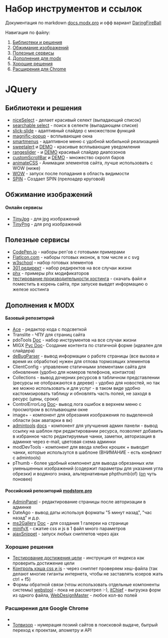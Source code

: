 # Набор инструментов и ссылок
Документация по markdown [docs.modx.pro](https://docs.modx.pro/) и офф вариант [DaringFireBall](https://daringfireball.net/projects/markdown/)

Навигация по файлу:

1. [Библиотеки и решения](https://github.com/seotut/intrument-seotut/blob/master/README.md#%D0%91%D0%B8%D0%B1%D0%BB%D0%B8%D0%BE%D1%82%D0%B5%D0%BA%D0%B8-%D0%B8-%D1%80%D0%B5%D1%88%D0%B5%D0%BD%D0%B8%D1%8F)
2. [Обжимание изображений](https://github.com/seotut/intrument-seotut/blob/master/README.md#%D0%9E%D0%B1%D0%B6%D0%B8%D0%BC%D0%B0%D0%BD%D0%B8%D0%B5-%D0%B8%D0%B7%D0%BE%D0%B1%D1%80%D0%B0%D0%B6%D0%B5%D0%BD%D0%B8%D0%B9)
3. [Полезные сервисы](https://github.com/seotut/intrument-seotut/blob/master/README.md#%D0%9F%D0%BE%D0%BB%D0%B5%D0%B7%D0%BD%D1%8B%D0%B5-%D1%81%D0%B5%D1%80%D0%B2%D0%B8%D1%81%D1%8B)
4. [Дополнения для modx](https://github.com/seotut/intrument-seotut/blob/master/README.md#%D0%94%D0%BE%D0%BF%D0%BE%D0%BB%D0%BD%D0%B5%D0%BD%D0%B8%D1%8F-%D0%BA-modx)
5. [Хорошие решения](https://github.com/seotut/intrument-seotut/blob/master/README.md#%D0%A5%D0%BE%D1%80%D0%BE%D1%88%D0%B8%D0%B5-%D1%80%D0%B5%D1%88%D0%B5%D0%BD%D0%B8%D1%8F)
6. [Расширения для Chrome](https://github.com/seotut/intrument-seotut/blob/master/README.md#%D0%A0%D0%B0%D1%81%D1%88%D0%B8%D1%80%D0%B5%D0%BD%D0%B8%D1%8F-%D0%B4%D0%BB%D1%8F-google-chrome)

# JQuery
## Библиотеки и решения
* [niceSelect](http://hernansartorio.com/jquery-nice-select/) - делает красивый селект (выпадающий список)
* [searchable select](https://www.jqueryscript.net/form/jQuery-Plugin-For-Custom-Searchable-Select-List-Customselect.html) - поиск в селекте (выпадающем списке) 
* [slick-slide](http://kenwheeler.github.io/slick/) - адаптивный слайдер с множеством функций
* [magnific-popup](http://dimsemenov.com/plugins/magnific-popup/) - всплывающие окна
* [smartmenus](https://www.smartmenus.org/about/themes/) - адаптивное меню с удобной мобильной реализацией
* [sweetalert](https://github.com/t4t5/sweetalert) и [DEMO](https://sweetalert.js.org/) - красивые всплывающие уведомления
* [rangeslider](http://ionden.com/a/plugins/ion.rangeslider/) - и [DEMO](http://ionden.com/a/plugins/ion.rangeSlider/demo.html) красивый слайдер диапозонов
* [customScrollBar](https://github.com/malihu/malihu-custom-scrollbar-plugin) и [DEMO](http://manos.malihu.gr/repository/custom-scrollbar/demo/examples/complete_examples.html) - множество скролл баров
* [animateCSS](https://github.com/daneden/animate.css) - Анимации элементов сайта, лучше использовать с WOW (ниже)
* [WOW](https://github.com/matthieua/WOW) - запуск после попадания в область видимости
* [SPIN](http://spin.js.org/) - Создает SPIN (прелоадер круговой)
## Обжимание изображений
#### Онлайн сервисы
* [TinyJpg](https://tinyjpg.com/) - для jpg изображений
* [TinyPng](https://tinypng.com/) - для png изображений
## Полезные сервисы
* [CodePen.io](https://codepen.io/) - наборы pen'ов с готовыми примерами
* [FlatIcon.com](https://www.flaticon.com/) - наборы готовых иконок, в том числе и с svg
* [w3school](https://www.w3schools.com/howto/default.asp) - набор готовых элементов
* [301 редирект](https://web-optimizator.com/301-redirekt-htaccess/) - набор редиректов на все случаи жизни
* [phx](https://gaserge.ru/blog/modx-revolution/filtryi-phx-(-modifikatoryi-)-v-modx-revo.html) - примеры phx модификаторов
* [тестирование производительности хостинга](https://tools.lite.company/performance/) - скачать файл и поместить в корень сайта, при запуске вывдет информацию о железе хостинга
## Дополнения к MODX
#### Базовый репозиторий
* [Ace](https://modstore.pro/packages/content/ace) - редактор кода с подсветкой
* Translite - ЧПУ для страниц сайта
* pdoTools [Doc](https://docs.modx.pro/components/pdotools/) - набор инструментов на все случаи жизни
* MIGX [Рус Doc](https://webstool.ru/documentation-migx-russian.html)- Создание контента по статичной форме (идеален для слайдера)
* [deBugParser](https://docs.modx.pro/components/debugparser) - вывод информации о работе страницы (все вызова и время их обработки) нужен для отлова тормозящих элементов 
* ClientConfig - управление статичными элементами сайта для обновления (удобно для номеров телефонов, контактов)
* Collections - вывод дочерних ресурсов в табличном представлении (ресурсы не отображаются в дереве) - удобно для новостей, но так же можно использовать и для услуг - в таком виде удобно кастомизировать таблицу и обновлять часть полей, не заходя в ресурс (цены, сроки)
* ControlErrorLog [Doc](https://modzone.ru/documentation/controlerrorlog.html)- вывод лога ошибок в верхнем меню с просмотром в всплывающем окне
* image+ - компонент для обрезания изображения по выделенной области (как аватарки в вк)
* [admintools](https://modstore.pro/packages/utilities/admintools) [docs](https://modzone.ru/documentation/admintools.html) - компонент для улучшения админ панели - вывод ссылку на шаблон при редактировании ресурса, позволяет добавить в избранное часто редактируемые чанки, заметки, авторизация в админке через e-mail, цветовая схема админки
* modDevTools - компонент для ввода хлебнх крошек + выводит чанки, которые использутся в шаблоне (ВНИМАНИЕ - есть конфликт с admintools)
* pThumb - более удобный компонент для вывода обрезанных или уменьшенных изображений (содержит параметры для указания угла обрезки) и водяного знака, альтернативные phpthumb(of) ([on](https://modstore.pro/packages/photos-and-files/phpthumbon) чуть поновее)
#### Российский репозиторий [modstore.pro](https://modstore.pro/)
* [AdminPanel](https://modstore.pro/packages/utilities/adminpanel) - редактирование страницы после авторизации в админке
* DateAgo - вывод даты используя форматы "5 минут назад", "час назад" и д.р.
* [ms2Gallery](https://modstore.pro/packages/photos-and-files/ms2gallery) [Doc](https://docs.modx.pro/components/ms2gallery/) - для создания 1 галереи на странице
* [minifyX](https://modstore.pro/packages/utilities/minifyx) - сжатие css и js в 1 файл много параметров
* [ajaxSnippet](https://modstore.pro/packages/utilities/ajaxsnippet) - запуск любых сниппетов через ajax
### Хорошие решения
* [Тестирование достижения цели](https://yandex.ru/support/metrika/reports/add-goals.html#check-goal) - инструкция от яндекса как проверить достижение цели
* [Контроль кэша css и js](https://webstool.ru/kak-kontrolirovat-kesh-css-i-skriptov.html) - через сниппет проверяем хеш-файла (так делают многие гиганты интернета, чтобы не заставлять юзеров жать ctrl + f5)
* Формы обратной связи (чтоы использовать отдельные компоненты системы) [webstool](https://webstool.ru/feedbackform.html) - пока не рассмотрел :-), [itChief](https://itchief.ru/lessons/php/pop-up-feedback-form#comment-5306) - выгрузка форм из одного файла, [WebDesignMaster](https://webdesign-master.ru/blog/tools/578.html) - любое кол-во полей
### Расширения для Google Chrome
* 
* [Топвизор](Топвизор) - нумерация позиий сайтов в поисковой выдаче, бытрый переход к проектам, апометру и API
